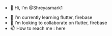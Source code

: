 - 👋 Hi, I’m @Shreyasmark1
<!--- - 👀 I’m interested in ui/ux --->
- 🌱 I’m currently learning flutter, firebase 
- 💞️ I’m looking to collaborate on flutter, firebase 
- 📫 How to reach me : here

<!---
Shreyasmark1/Shreyasmark1 is a ✨ special ✨ repository because its `README.md` (this file) appears on your GitHub profile.
You can click the Preview link to take a look at your changes.
--->
